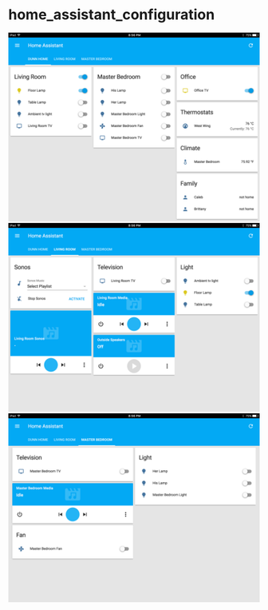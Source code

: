 # home_assistant_configuration

![UI](images/default.png)
![UI](images/living_room.png)
![UI](images/master_bedroom.png)
